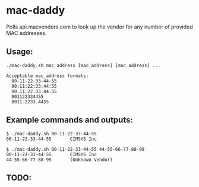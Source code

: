 # mac-daddy
Polls api.macvendors.com to look up the vendor for any number of provided MAC addresses.

## Usage:
```
./mac-daddy.sh mac_address [mac_address] [mac_address] ...

Acceptable mac_address formats:
  00-11-22-33-44-55
  00:11:22:33:44:55
  00.11.22.33.44.55
  001122334455
  0011.2233.4455
```

## Example commands and outputs:
```
$ ./mac-daddy.sh 00-11-22-33-44-55
00-11-22-33-44-55       CIMSYS Inc

$ ./mac-daddy.sh 00-11-22-33-44-55 44-55-66-77-88-99
00-11-22-33-44-55       CIMSYS Inc
44-55-66-77-88-99       (Unknown Vendor)
```

## TODO:
